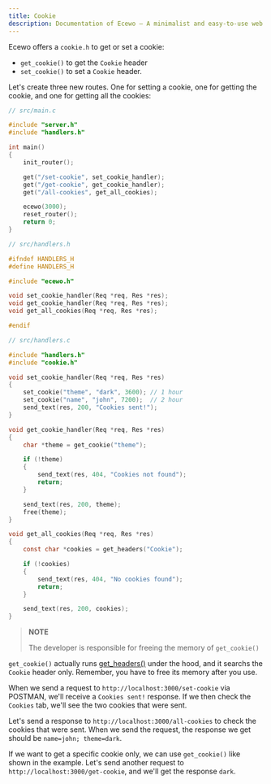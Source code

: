 ```yaml
---
title: Cookie
description: Documentation of Ecewo — A minimalist and easy-to-use web framework for C
---
```


Ecewo offers a `cookie.h` to get or set a cookie:
- `get_cookie()` to get the `Cookie` header
- `set_cookie()` to set a `Cookie` header.

Let's create three new routes. One for setting a cookie, one for getting the cookie, and one for getting all the cookies:

```c
// src/main.c

#include "server.h"
#include "handlers.h"

int main()
{
    init_router();

    get("/set-cookie", set_cookie_handler);
    get("/get-cookie", get_cookie_handler);
    get("/all-cookies", get_all_cookies);

    ecewo(3000);
    reset_router();
    return 0;
}
```

```c
// src/handlers.h

#ifndef HANDLERS_H
#define HANDLERS_H

#include "ecewo.h"

void set_cookie_handler(Req *req, Res *res);
void get_cookie_handler(Req *req, Res *res);
void get_all_cookies(Req *req, Res *res);

#endif
```

```c
// src/handlers.c

#include "handlers.h"
#include "cookie.h"

void set_cookie_handler(Req *req, Res *res)
{
    set_cookie("theme", "dark", 3600); // 1 hour
    set_cookie("name", "john", 7200);  // 2 hour
    send_text(res, 200, "Cookies sent!");
}

void get_cookie_handler(Req *req, Res *res)
{
    char *theme = get_cookie("theme");

    if (!theme)
    {
        send_text(res, 404, "Cookies not found");
        return;
    }

    send_text(res, 200, theme);
    free(theme);
}

void get_all_cookies(Req *req, Res *res)
{
    const char *cookies = get_headers("Cookie");

    if (!cookies)
    {
        send_text(res, 404, "No cookies found");
        return;
    }

    send_text(res, 200, cookies);
}
```

> **NOTE**
>
> The developer is responsible for freeing the memory of `get_cookie()`

`get_cookie()` actually runs [get_headers()](/docs/handling-requests#request-headers) under the hood, and it searchs the `Cookie` header only. Remember, you have to free its memory after you use.

When we send a request to `http://localhost:3000/set-cookie` via POSTMAN, we'll receive a `Cookies sent!` response. If we then check the `Cookies` tab, we'll see the two cookies that were sent.

Let's send a response to `http://localhost:3000/all-cookies` to check the cookies that were sent. When we send the request, the response we get should be `name=john; theme=dark`.

If we want to get a specific cookie only, we can use `get_cookie()` like shown in the example. Let's send another request to `http://localhost:3000/get-cookie`, and we'll get the response `dark`.
